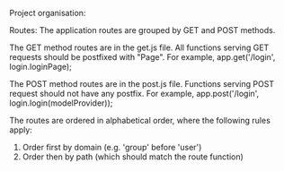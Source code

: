 Project organisation:

Routes:
The application routes are grouped by GET and POST methods.

The GET method routes are in the get.js file.
All functions serving GET requests should be postfixed with "Page".
For example,
    app.get('/login', login.loginPage);

The POST method routes are in the post.js file.
Functions serving POST request should not have any postfix.
For example,
    app.post('/login', login.login(modelProvider));

The routes are ordered in alphabetical order, where the following rules apply:
1. Order first by domain (e.g. 'group' before 'user')
2. Order then by path (which should match the route function)

